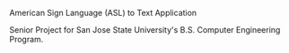 American Sign Language (ASL) to Text Application

Senior Project for San Jose State University's B.S. Computer Engineering Program.

